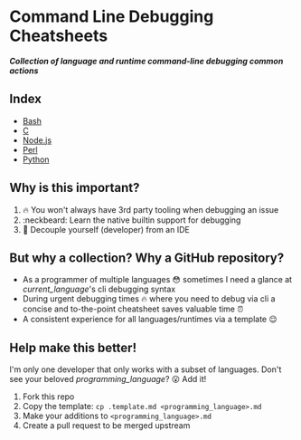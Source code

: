 # Command Line Debugging Cheatsheets

***Collection of language and runtime command-line debugging common actions***

## Index

- [Bash](./bash.md)
- [C](./c.md)
- [Node.js](./node.md)
- [Perl](./perl.md)
- [Python](./python.md)

## Why is this important?
1. :fire: You won't always have 3rd party tooling when debugging an issue
2. :neckbeard: Learn the native builtin support for debugging
3. :muscle: Decouple yourself (developer) from an IDE

## But why a collection? Why a GitHub repository?

- As a programmer of multiple languages :flushed: sometimes I need a glance at *current_language*'s cli debugging syntax
- During urgent debugging times :fire: where you need to debug via cli a concise and to-the-point cheatsheet saves valuable time :alarm_clock:
- A consistent experience for all languages/runtimes via a template :relieved: 

## Help make this better!

I'm only one developer that only works with a subset of languages. Don't see your beloved *programming_language*? :open_mouth: Add it!

1. Fork this repo
2. Copy the template: `cp .template.md <programming_language>.md`
3. Make your additions to `<programming_language>.md`
4. Create a pull request to be merged upstream
